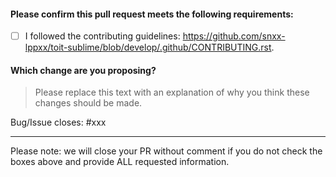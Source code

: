 <!-- Thank you for contributing! -->

#### Please confirm this pull request meets the following requirements:
- [ ] I followed the contributing guidelines: <https://github.com/snxx-lppxx/toit-sublime/blob/develop/.github/CONTRIBUTING.rst>.

#### Which change are you proposing?
> Please replace this text with an explanation of why you think these changes should be made.

Bug/Issue closes: #xxx

---

Please note: we will close your PR without comment if you do not check the boxes above and provide ALL requested information.
